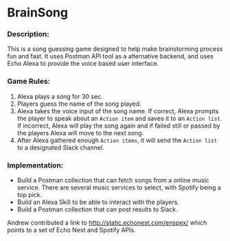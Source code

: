 # BrainSong

### Description: 
This is a song guessing game designed to help make brainstorming process fun and fast. It uses Postman API tool as a alternative backend, and uses Echo Alexa to provide the voice based user interface.

### Game Rules:
1. Alexa plays a song for 30 sec.
2. Players guess the name of the song played.
3. Alexa takes the voice input of the song name. If correct, Alexa prompts the player to speak about an `Action item` and saves it to an `Action list`. If incorrect, Alexa will play the song again and if failed still or passed by the players Alexa will move to the next song.
4. After Alexa gathered enough `Action items`, it will send the `Action list` to a designated Slack channel.

### Implementation:
* Build a Postman collection that can fetch songs from a online music service.
  There are several music services to select, with Spotify being a top pick.
* Build an Alexa Skill to be able to interact with the players.
* Build a Postman collection that can post results to Slack. 

Andrew contributed a link to http://static.echonest.com/enspex/ which points to a set of Echo Nest and Spotify APIs. 
